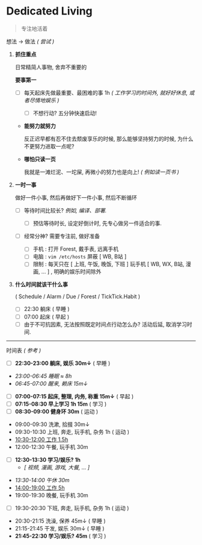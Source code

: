 # Dedicated Living

> 专注地活着

想法 → 做法 _( 尝试 )_

1.  **抓住重点**

    日常精简人事物, 舍弃不重要的

    **要事第一**

    - [ ] 每天起床先做最重要、最困难的事 1h _( 工作学习的时间外, 就好好休息, 或者尽情地娱乐 )_

        - [ ] 不想行动? 五分钟快速启动!

    -   **能努力就努力**

        反正迟早都有忍不住去颓废享乐的时候, 那么能够坚持努力的时候, 为什么不更努力进取一点呢?

    -   **哪怕只读一页**

        我就是一滩烂泥、一坨屎, 再微小的努力也是向上! _( 例如读一页书 )_

2.  **一时一事**

    做好一件小事, 然后再做好下一件小事, 然后不断循环

    -   [ ] 等待时间比较长? _例如, 编译、部署._

        - [ ] 预估等待时长, 设定好倒计时, 先专心做另一件适合的事.

    -   [ ] 经常分神? 需要专注前, 做好准备

        - [ ] 手机 : 打开 Forest, 戴手表, 远离手机
        - [ ] 电脑 : `vim /etc/hosts` 屏蔽 [ WB, B站 ]
        - [ ] 限制 : 每天只在 [ 上班, 午饭, 晚饭, 下班 ] 玩手机 [ WB, WX, B站, 漫画, … ] , 明确的娱乐时间除外

3.  **什么时间就该干什么事**

    ( Schedule / Alarm / Due / <!-- BlockyTime / --> Forest / TickTick.Habit )

    - [ ] 22:30 躺床 ( 早睡 )
    - [ ] 07:00 起床 ( 早起 )
    - [ ] 由于不可抗因素, 无法按照既定时间点行动怎么办? 活动后延, 取消学习时间.

---

时间表 _( 参考 )_

- [ ] **22:30-23:00 躺床, 娱乐 30m↓** ( 早睡 )
- _23:00-06:45 睡眠 ≈ 8h_
- _06:45-07:00 醒来, 赖床 15m↓_
- [ ] **07:00-07:15 起床, 整理, 内务, 称重 15m↓** ( 早起 )
- [ ] **07:15-08:30 早上学习 1h 15m** ( 学习 )
- [ ] **08:30-09:00 健身环 30m** ( 运动 )
- 09:00-09:30 洗漱, 拾掇 30m↓
- 09:30-10:30 上班, 奔走, 玩手机, 杂务 1h ( 运动 )
- <u>10:30-12:00 工作 1.5h</u>
- 12:00-12:30 午餐, 玩手机 30m
- [ ] **12:30-13:30 学习/娱乐? 1h**
    - _[ 视频, 漫画, 游戏, 大餐, … ]_
- _13:30-14:00 午休 30m_
- <u>14:00-19:00 工作 5h</u>
- 19:00-19:30 晚餐, 玩手机 30m
- [ ] 19:30-20:30 下班, 奔走, 玩手机, 杂务 1h ( 运动 )
- 20:30-21:15 洗澡, 保养 45m↓ ( 早睡 )
- 21:15-21:45 干发, 娱乐 30m↓ ( 早睡 )
- **21:45-22:30 学习/娱乐? 45m** ( 学习 )
